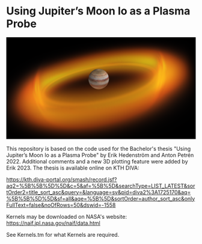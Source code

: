 # Using Jupiter’s Moon Io as a Plasma Probe

![Jupiter plasma torus](https://github.com/444Erik/Io_Jupiter_Plasma/blob/main/snapshot4.png)

This repository is based on the code used for the Bachelor's thesis "Using Jupiter’s Moon Io as a Plasma Probe" by Erik Hedenström and Anton Petrén 2022. Additional comments and a new 3D plotting feature were added by Erik 2023. The thesis is available online on KTH DIVA:

https://kth.diva-portal.org/smash/record.jsf?aq2=%5B%5B%5D%5D&c=5&af=%5B%5D&searchType=LIST_LATEST&sortOrder2=title_sort_asc&query=&language=sv&pid=diva2%3A1725170&aq=%5B%5B%5D%5D&sf=all&aqe=%5B%5D&sortOrder=author_sort_asc&onlyFullText=false&noOfRows=50&dswid=-1558

Kernels may be downloaded on NASA's website: https://naif.jpl.nasa.gov/naif/data.html

See Kernels.tm for what Kernels are required.
